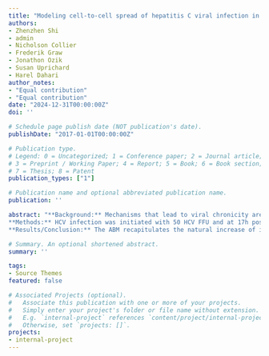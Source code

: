 ```yaml
---
title: "Modeling cell-to-cell spread of hepatitis C viral infection in vitro using agent-based modeling approach"
authors:
- Zhenzhen Shi
- admin
- Nicholson Collier
- Frederik Graw
- Jonathon Ozik
- Susan Uprichard
- Harel Dahari
author_notes:
- "Equal contribution"
- "Equal contribution"
date: "2024-12-31T00:00:00Z"
doi: ''

# Schedule page publish date (NOT publication's date).
publishDate: "2017-01-01T00:00:00Z"

# Publication type.
# Legend: 0 = Uncategorized; 1 = Conference paper; 2 = Journal article;
# 3 = Preprint / Working Paper; 4 = Report; 5 = Book; 6 = Book section;
# 7 = Thesis; 8 = Patent
publication_types: ["1"]

# Publication name and optional abbreviated publication name.
publication: ''

abstract: "**Background:** Mechanisms that lead to viral chronicity are poorly understood, but cell-to-cell (CTC) spread has been implicated in the establishment of chronic infections. Stochastic mathematical models were previously developed to explore the nature of hepatitis C virus (HCV) CTC spread, however, they were not designed to differentiate focus expansion due to spread vs cell proliferation and were not able to mimic focus shape, cell size, or foci merging. Here we have developed an agent-based model (ABM) to more fully describe this biological system.
**Methods:** HCV infection was initiated with 50 HCV FFU and at 17h post inoculation (p.i.), the inoculum was removed and neutralizing anti-E2 was added to block cell-free virus transmission. Cell number was monitored with or without inhibitors that were added to block specific cellular receptors and therefore determine the effect of these factors on HCV CTC spread. Cells were fixed at 72h p.i., stained for HCV NS5A and HCV+ cells per foci counted as a measure of cell-to-cell spread. An ABM was developed in which each agent represents an individual cell that can divide to become up to 4 smaller size cells as the cell monolayer becomes more tightly packed.
**Results/Conclusion:** The ABM recapitulates the natural increase of in vitro cell confluence with concomitant decrease in cell size by allowing the proliferation of individual cells through different cell cycles and infections stages. The model suggests the observed irregular HCV foci shape is the product of CTC spread through individual cell behaviors and also allows to predict the number of merging foci. Lastly, the model fits the inhibitors data well and estimates the efficacy of inhibitors in slowing HCV CTC."

# Summary. An optional shortened abstract.
summary: ''

tags:
- Source Themes
featured: false

# Associated Projects (optional).
#   Associate this publication with one or more of your projects.
#   Simply enter your project's folder or file name without extension.
#   E.g. `internal-project` references `content/project/internal-project/index.md`.
#   Otherwise, set `projects: []`.
projects:
- internal-project
---
```

